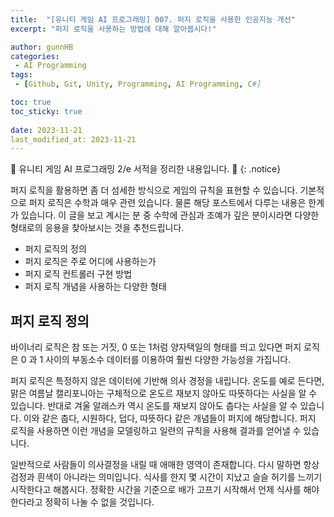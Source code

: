 ```yaml
---
title:  "[유니티 게임 AI 프로그래밍] 007. 퍼지 로직을 사용한 인공지능 개선"
excerpt: "퍼지 로직을 사용하는 방법에 대해 알아봅시다!"

author: gunnHB
categories: 
 - AI Programming
tags: 
 - [Github, Git, Unity, Programming, AI Programming, C#]

toc: true
toc_sticky: true
 
date: 2023-11-21
last_modified_at: 2023-11-21
---
```


🔔 유니티 게임 AI 프로그래밍 2/e 서적을 정리한 내용입니다. 🔔
{: .notice}

<div class="notice--info" markdown="1">
퍼지 로직을 활용하면 좀 더 섬세한 방식으로 게임의 규칙을 표현할 수 있습니다.
기본적으로 퍼지 로직은 수학과 매우 관련 있습니다. 물론 해당 포스트에서 다루는
내용은 한계가 있습니다. 이 글을 보고 계시는 분 중 수학에 관심과 조예가 깊은 
분이시라면 다양한 형태로의 응용을 찾아보시는 것을 추천드립니다.

- 퍼지 로직의 정의
- 퍼지 로직은 주로 어디에 사용하는가
- 퍼지 로직 컨트롤러 구현 방법
- 퍼지 로직 개념을 사용하는  다양한 형태
</div>

## 퍼지 로직 정의
바이너리 로직은 참 또는 거짓, 0 또는 1처럼 양자택일의 형태를 띄고 있다면
퍼지 로직은 0 과 1 사이의 부동소수 데이터를 이용하여 훨씬 다양한 가능성을 가집니다.

퍼지 로직은 특정하지 않은 데이터에 기반해 의사 경정을 내립니다. 온도를 예로 든다면,
맑은 여름날 캘리포니아는 구체적으로 온도르 재보지 않아도 따뜻하다는 사실을 알 수 있습니다.
반대로 겨울 알래스카 역시 온도를 재보지 않아도 춥다는 사실을 알 수 있습니다. 이와 같은
춥다, 시원하다, 덥다, 따뜻하다 같은 개념들이 퍼지에 해당합니다. 퍼지 로직을 사용하면
이런 개념을 모델링하고 일련의 규칙을 사용해 결과를 얻어낼 수 있습니다.

일반적으로 사람들이 의사결정을 내릴 때 애매한 영역이 존재합니다. 다시 말하면
항상 검정과 흰색이 아니라는 의미입니다. 식사를 한지 몇 시간이 지났고 슬슬 허기를
느끼기 시작한다고 해봅시다. 정확한 시간을 기준으로 배가 고프기 시작해서 언제 식사를
해야한다라고 정확히 나눌 수 없을 것입니다.

